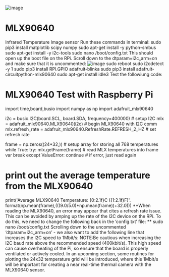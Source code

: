 ![image](https://user-images.githubusercontent.com/102368584/173050819-2d7c87bb-c672-4b21-8cdf-5cb382a03ae9.png)
# MLX90640
Infrared Temperature Image sensor 
Run these commands in terminal: sudo pip3 install matplotlib scipy numpy
sudo apt-get install -y python-smbus
sudo apt-get install -y i2c-tools
sudo nano /boot/config.txt 
This should open up the boot file on the RPi. Scroll down to the dtparam=i2c_arm=on and make sure that it is uncommented:
![image](https://user-images.githubusercontent.com/102368584/173051068-77cb3620-c39c-4298-96d1-3cf0610902a5.png)
sudo reboot
sudo i2cdetect -y 1
sudo pip3 install RPI.GPIO adafruit-blinka
sudo pip3 install adafruit-circuitpython-mlx90640
sudo apt-get install idle3
Test the followiung code:
# MLX90640 Test with Raspberry Pi
import time,board,busio
import numpy as np
import adafruit_mlx90640

i2c = busio.I2C(board.SCL, board.SDA, frequency=400000) # setup I2C
mlx = adafruit_mlx90640.MLX90640(i2c) # begin MLX90640 with I2C comm
mlx.refresh_rate = adafruit_mlx90640.RefreshRate.REFRESH_2_HZ # set refresh rate

frame = np.zeros((24*32,)) # setup array for storing all 768 temperatures
while True:
    try:
        mlx.getFrame(frame) # read MLX temperatures into frame var
        break
    except ValueError:
        continue # if error, just read again

# print out the average temperature from the MLX90640
print('Average MLX90640 Temperature: {0:2.1f}C ({1:2.1f}F)'.\
      format(np.mean(frame),(((9.0/5.0)*np.mean(frame))+32.0)))
**When reading the MLX90640, an error may appear that cites a refresh rate issue. This can be avoided by amping up the rate of the I2C device on the RPi. To do this, we need to change the following back in the ‘config.txt’ file:      **
sudo nano /boot/config.txt
Scrolling down to the uncommented ‘dtparam=i2c_arm=on’ - we also want to add the following line that increases the I2C speed to 1Mbit/s:
NOTE:Be cautious when increasing the I2C baud rate above the recommended speed (400kbit/s). This high speed can cause overheating of the Pi, so ensure that the board is properly ventilated or actively cooled. In an upcoming section, some routines for plotting the 24x32 temperature grid will be introduced, where this 1Mbit/s will be important for creating a near real-time thermal camera with the MLX90640 sensor.
